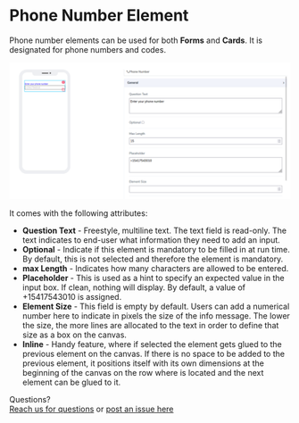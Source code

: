 # Phone Number Element

Phone number elements can be used for both **Forms** and **Cards**. It is designated for phone numbers and codes.

![image1](../../../../images/cards/elements/phonenumber/phonenumber1.png)

It comes with the following attributes:


- **Question Text** - Freestyle, multiline text. The text field is read-only. The text indicates to end-user what information they need to add an input.
- **Optional** - Indicate if this element is mandatory to be filled in at run time. By default, this is not selected and therefore the element is mandatory.
- **max Length** - Indicates how many characters are allowed to be entered.
- **Placeholder** - This is used as a hint to specify an expected value in the input box. If clean, nothing will display. By default, a value of +15417543010 is assigned.  
- **Element Size** - This field is empty by default. Users can add a numerical number here to indicate in pixels the size of the info message. The lower the size, the more lines are allocated to the text in order to define that size as a box on the canvas.
- **Inline** - Handy feature, where if selected the element gets glued to the previous element on the canvas. If there is no space to be added to the previous element, it positions itself with its own dimensions at the beginning of the canvas on the row where is located and the next element can be glued to it.


Questions? <br>  <a href="https://www.acenji.com/contact" target="_blank" rel="noopener">Reach us for questions</a>   or <a href="https://github.com/acenji/acenji-help/issues" target="_blank" rel="noopener">post an issue here</a>












